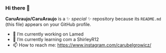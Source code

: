 ### Hi there 👋


**CaruAraujo/CaruAraujo** is a ✨ _special_ ✨ repository because its `README.md` (this file) appears on your GitHub profile.



- 🔭 I’m currently working on Lamed
- 🌱 I’m currently learning com a ShirleyR12 
- 📫 How to reach me: https://www.instagram.com/carubelgrowicz/

